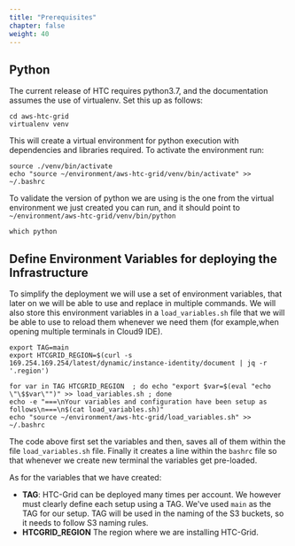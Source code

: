 ```yaml
---
title: "Prerequisites"
chapter: false
weight: 40
---
```


## Python

The current release of HTC requires python3.7, and the documentation assumes the use of virtualenv. Set this up as follows:

```
cd aws-htc-grid
virtualenv venv
```

This will create a virtual environment for python execution with dependencies and libraries required. To activate the environment run:

```
source ./venv/bin/activate
echo "source ~/environment/aws-htc-grid/venv/bin/activate" >> ~/.bashrc
```

To validate the version of python we are using is the one from the virtual environment we just created you can run, and it should point to `~/environment/aws-htc-grid/venv/bin/python`

```
which python
```

## Define Environment Variables for deploying the Infrastructure

To simplify the deployment we will use a set of environment variables, that later on we will be able to use and replace in multiple commands. We will also store this environment variables in a `load_variables.sh` file that we will be able to use to reload them whenever we need them (for example,when opening multiple terminals in Cloud9 IDE).


```
export TAG=main
export HTCGRID_REGION=$(curl -s 169.254.169.254/latest/dynamic/instance-identity/document | jq -r '.region')

for var in TAG HTCGRID_REGION  ; do echo "export $var=$(eval "echo \"\$$var\"")" >> load_variables.sh ; done
echo -e "===\nYour variables and configuration have been setup as follows\n===\n$(cat load_variables.sh)"
echo "source ~/environment/aws-htc-grid/load_variables.sh" >> ~/.bashrc
```

The code above first set the variables and then, saves all of them within the file `load_variables.sh` file. Finally it creates a line within the `bashrc` file so that whenever we create new terminal the variables get pre-loaded.

As for the variables that we have created: 

* **TAG**: HTC-Grid can be deployed many times per account. We however must clearly define each setup using a TAG.  We've used `main` as the TAG for our setup. TAG will be used in the naming of the S3 buckets, so it needs to follow S3 naming rules.
* **HTCGRID_REGION** The region where we are installing HTC-Grid.


